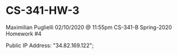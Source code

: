 # CS-341-HW-3

Maximilian Puglielli
02/10/2020 @ 11:55pm
CS-341-B Spring-2020
Homework #4

Public IP Address: "34.82.169.122";
